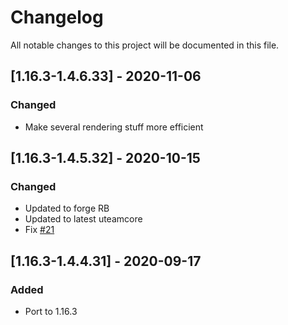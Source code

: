 # Changelog
All notable changes to this project will be documented in this file.

## [1.16.3-1.4.6.33] - 2020-11-06
### Changed
 - Make several rendering stuff more efficient

## [1.16.3-1.4.5.32] - 2020-10-15
### Changed
 - Updated to forge RB
 - Updated to latest uteamcore
 - Fix [#21](https://github.com/MC-U-Team/Useful-Railroads/issues/21)

## [1.16.3-1.4.4.31] - 2020-09-17
### Added
 - Port to 1.16.3